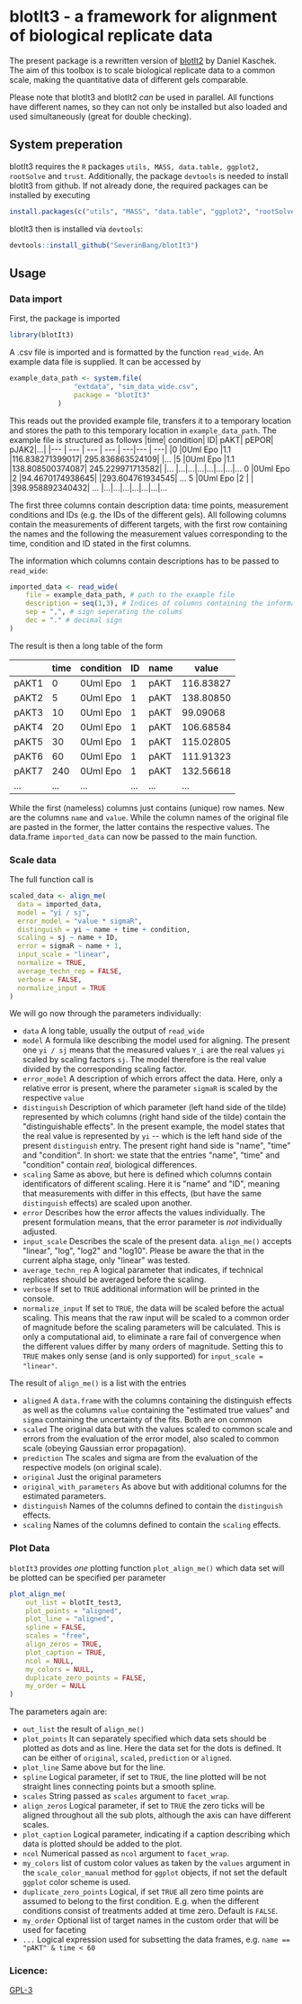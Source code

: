 # blotIt3 - a framework for alignment of biological replicate data

The present package is a rewritten version of [blotIt2](https://github.com/dkaschek/blotIt2) by Daniel Kaschek. The aim of this toolbox is to scale biological replicate data to a common scale, making the quantitative data of different gels comparable.

Please note that blotIt3 and blotIt2 *can* be used in parallel. All functions have different names, so they can not only be installed but also loaded and used simultaneously (great for double checking).

## System preperation

blotIt3 requires the `R` packages `utils, MASS, data.table, ggplot2, rootSolve` and `trust`. Additionally, the package `devtools` is needed to install blotIt3 from github. If not already done, the required packages can be installed by executing

```r
install.packages(c("utils", "MASS", "data.table", "ggplot2", "rootSolve", "trust", "devtools"))
```
blotIt3 then is installed via `devtools`:
```r
devtools::install_github("SeverinBang/blotIt3")
```
## Usage

### Data import
First, the package is imported
```r
library(blotIt3)
```
A .csv file is imported and is formatted by the function `read_wide`. An example data file is supplied. It can be accessed by 
```r
example_data_path <- system.file(
                "extdata", "sim_data_wide.csv",
                package = "blotIt3"
            )
```
This reads out the provided example file, transfers it to a temporary location and stores the path to this temporary location in `example_data_path`.
The example file is structured as follows
|time|	condition|	ID|	pAKT|	pEPOR|	pJAK2|...|
|--- | --- | --- | --- | ---|--- | ---|
|0	|0Uml Epo	|1.1	|116.838271399017|	295.836863524109| |...
|5	|0Uml Epo	|1.1	|138.808500374087|	245.229971713582| |...
|...|...|...|...|...|...|...
0	|0Uml Epo	|2	|94.4670174938645|		|293.604761934545|	...
5	|0Uml Epo	|2	|	|	|398.958892340432|	...
|...|...|...|...|...|...|...

The first three columns contain description data: time points, measurement conditions and IDs (e.g. the IDs of the different gels). All following columns contain the measurements of different targets, with the first row containing the names and the following the measurement values corresponding to the time, condition and ID stated in the first columns.

The information which columns contain descriptions has to be passed to `read_wide`:
```r
imported_data <- read_wide(
    file = example_data_path, # path to the example file
    description = seq(1,3), # Indices of columns containing the information
    sep = ",", # sign seperating the colums
    dec = "." # decimal sign
)
```
The result is then a long table of the form

|    |time| condition| ID|  name |    value|
|--- | --- | --- | --- | ---|--- |
pAKT1|       0|  0Uml Epo|  1|  pAKT| 116.83827
pAKT2|       5|  0Uml Epo|  1|  pAKT| 138.80850
pAKT3|      10|  0Uml Epo|  1|  pAKT|  99.09068
pAKT4|      20|  0Uml Epo|  1|  pAKT| 106.68584
pAKT5|      30|  0Uml Epo|  1|  pAKT| 115.02805
pAKT6|      60|  0Uml Epo|  1|  pAKT| 111.91323
pAKT7|     240|  0Uml Epo|  1|  pAKT| 132.56618
|...|...| ...| ...|...|...|

While the first (nameless) columns just contains (unique) row names. New are the columns `name` and `value`. While the column names of the original file are pasted in the former, the latter contains the respective values.
The data.frame `imported_data` can now be passed to the main function.
### Scale data
The full function call is
```r
scaled_data <- align_me(
  data = imported_data,
  model = "yi / sj",
  error_model = "value * sigmaR",
  distinguish = yi ~ name + time + condition,
  scaling = sj ~ name + ID,
  error = sigmaR ~ name + 1,
  input_scale = "linear",
  normalize = TRUE,
  average_techn_rep = FALSE,
  verbose = FALSE,
  normalize_input = TRUE
)
```
We will go now through the parameters individually:
- `data` A long table, usually the output of `read_wide`
- `model` A formula like describing the model used for aligning. The present one `yi / sj` means that the measured values `Y_i` are the real values `yi` scaled by scaling factors `sj`. The model therefore is the real value divided by the corresponding scaling factor.
- `error_model` A description of which errors affect the data. Here, only a relative error is present, where the parameter `sigmaR` is scaled by the respective `value`
- `distinguish` Description of which parameter (left hand side of the tilde) represented by which columns (right hand side of the tilde) contain the "distinguishable effects". In the present example, the model states that the real value is represented by `yi` -- which is the left hand side of the present `distinguish` entry. The present right hand side is "name", "time" and "condition".
In short: we state that the entries "name", "time" and "condition" contain _real_, biological differences.
- `scaling` Same as above, but here is defined which columns contain identificators of different scaling. Here it is "name" and "ID", meaning that measurements with differ in this effects, (but have the same `distinguish` effects) are scaled upon another.
- `error` Describes how the error affects the values individually. The present formulation means, that the error parameter is _not_ individually adjusted.
- `input_scale` Describes the scale of the present data. `align_me()` accepts "linear", "log", "log2" and "log10". Please be aware the that in the current alpha stage, only "linear" was tested.
- `average_techn_rep` A logical parameter that indicates, if technical replicates should be averaged before the scaling.
- `verbose` If set to `TRUE` additional information will be printed in the console.
- `normalize_input` If set to `TRUE`, the data will be scaled before the actual scaling. This means that the raw input will be scaled to a common order of magnitude before the scaling parameters will be calculated. This is only a computational aid, to eliminate a rare fail of convergence when the different values differ by many orders of magnitude. Setting this to `TRUE` makes only sense (and is only supported) for `input_scale = "linear"`.

The result of `align_me()` is a list with the entries
- `aligned` A `data.frame` with the columns containing the distinguish effects as well as the columns `value` containing the "estimated true values" and `sigma` containing the uncertainty of the fits. Both are on common 
- `scaled` The original data but with the values scaled to common scale and errors from the evaluation of the error model, also scaled to common scale (obeying Gaussian error propagation).
- `prediction` The scales and sigma are from the evaluation of the respective models (on original scale).
- `original` Just the original parameters
- `original_with_parameters` As above but with additional columns for the estimated parameters. 
- `distinguish` Names of the columns defined to contain the `distinguish` effects.
- `scaling` Names of the columns defined to contain the `scaling` effects.

### Plot Data
`blotIt3` provides _one_ plotting function `plot_align_me()` which data set will be plotted can be specified per parameter
```r
plot_align_me(
    out_list = blotIt_test3,
    plot_points = "aligned",
    plot_line = "aligned",
    spline = FALSE,
    scales = "free",
    align_zeros = TRUE,
    plot_caption = TRUE,
    ncol = NULL,
    my_colors = NULL,
    duplicate_zero_points = FALSE,
    my_order = NULL
)
```
The parameters again are:
- `out_list` the result of `align_me()`
- `plot_points` It can separately specified which data sets should be plotted as dots and as line. Here the data set for the dots is defined. It can be either of `original`, `scaled`, `prediction` or `aligned`.
- `plot_line` Same above but for the line.
- `spline` Logical parameter, if set to `TRUE`, the line plotted will be not straight lines connecting points but a smooth spline.
- `scales` String passed as `scales` argument to `facet_wrap`.
- `align_zeros` Logical parameter, if set to `TRUE` the zero ticks will be aligned throughout all the sub plots, although the axis can have different scales.
- `plot_caption` Logical parameter, indicating if a caption describing which data is plotted should be added to the plot.
- `ncol` Numerical passed as `ncol` argument to `facet_wrap`.
- `my_colors` list of custom color values as taken by the `values` argument in the `scale_color_manual` method for `ggplot` objects, if not set the default `ggplot` color scheme is used.
- `duplicate_zero_points` Logical, if set `TRUE` all zero time points are assumed to belong to the first condition. E.g. when the different conditions consist of treatments added at time zero. Default is `FALSE`.
- `my_order` Optional list of target names in the custom order that will be used for faceting
- `...` Logical expression used for subsetting the data frames, e.g. `name == "pAKT" & time < 60`


### Licence:
[GPL-3](https://www.gnu.org/licenses/gpl-3.0.en.html)
